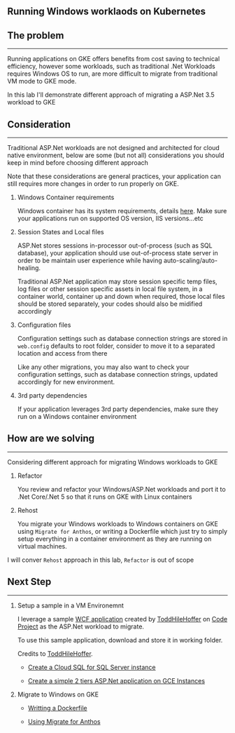 Running Windows worklaods on Kubernetes
---


## The problem
---



Running applications on GKE offers benefits from cost saving to technical efficiency, however some workloads, such as traditional .Net Workloads requires Windows OS to run, are more difficult to migrate from traditional VM mode to GKE mode.

In this lab I'll demonstrate different approach of migrating a ASP.Net 3.5 workload to GKE

## Consideration
---


Traditional ASP.Net workloads are not designed and architected for cloud native environment, below are some (but not all) considerations you should keep in mind before choosing different approach

Note that these considerations are general practices, your application can still requires more changes in order to run properly on GKE.

1. Windows Container requirements

    Windows container has its system requirements, details [here](https://docs.microsoft.com/en-US/troubleshoot/windows-server/containers/support-for-windows-containers-docker-on-premises-scenarios). Make sure your applications run on supported OS version, IIS versions...etc

2. Session States and Local files

    ASP.Net stores sessions in-processor out-of-process (such as SQL database), your application should use out-of-process state server in order to be maintain user experience while having auto-scaling/auto-healing.

    Traditional ASP.Net application may store session specific temp files, log files or other session specific assets in local file system, in a container world, container up and down when required, those local files should be stored separately, your codes should also be midified accordingly

4. Configuration files

    Configuration settings such as database connection strings are stored in `web.config` defaults to root folder, consider to move it to a separated location and access from there

    Like any other migrations, you may also want to check your configuration settings, such as database connection strings, updated accordingly for new environment.

5. 3rd party dependencies

    If your application leverages 3rd party dependencies, make sure they run on a Windows container environment


## How are we solving
---


Considering different approach for migrating Windows workloads to GKE

1. Refactor

    You review and refactor your Windows/ASP.Net workloads and port it to .Net Core/.Net 5 so that it runs on GKE with Linux containers

2. Rehost

    You migrate your Windows workloads to Windows containers on GKE using `Migrate for Anthos`, or writing a Dockerfile which just try to simply setup everything in a container environment as they are running on virtual machines.


I will conver `Rehost` approach in this lab, `Refactor` is out of scope

## Next Step
---

1. Setup a sample in a VM Environemnt


    I leverage a sample [WCF application](https://www.codeproject.com/Articles/29085/ASP-NET-3-5-Sample-Application-of-LINQ-WFC-JSON-an) created by [ToddHileHoffer](https://www.codeproject.com/script/Membership/View.aspx?mid=1744262) on [Code Project](https://www.codeproject.com/) as the ASP.Net workload to migrate.

    To use this sample application, download and store it in working folder.


    Credits to [ToddHileHoffer](https://www.codeproject.com/script/Membership/View.aspx?mid=1744262).


    * [Create a Cloud SQL for SQL Server instance](./1-setup-mssql.md)

    * [Create a simple 2 tiers ASP.Net application on GCE Instances](./0-setup-environemnt.md)



2. Migrate to Windows on GKE

    * [Writting a Dockerfile](./10-migrate-to-GKE-Dockerfile.md)

    * [Using Migrate for Anthos](./20-migrate-for-anthos.md)